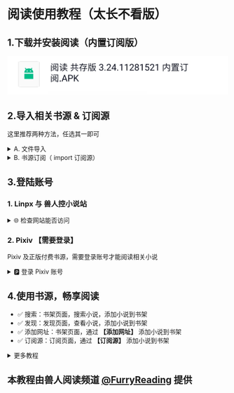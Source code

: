 # 阅读使用教程（太长不看版）
## 1.下载并安装阅读（内置订阅版）
![img](./pic/DownloadLegado.png)


## 2.导入相关书源 & 订阅源
这里推荐两种方法，任选其一即可

<details>
<summary> A. 文件导入 </summary>

### A.文件导入
#### 1.下载书源/订阅源文件
如果你一同下载了书源文件，可以使用本地导入

![img](./pic/DownloadResource.png)


#### 2.使用阅读打开
点击下载完成的书源文件，选择【用其他应用打开】
![img](pic/OpenInQQ.png)

打开方式选择阅读
![img](pic/OpenInLegado.png)


#### 3.导入完成并启用书源/订阅源
![img](./pic/InportBookSourcePixiv.jpg)
</details>


<details>
<summary> B. 书源订阅（ import 订阅源） </summary>

### B.书源订阅（ import 订阅源）
#### 1.打开“书源订阅”
点击 “书源订阅”（ import 订阅源）

![img](./pic/RssSourceImportLogo.png)

点击相应书源/订阅源，导入该源

![img](./pic/RssSourceImportWebpage.png)


#### 2.导入相关资源
点击书源，导入书源

![img](./pic/InportBookSourceLinpx.png)

点击订阅源，导入订阅源

![img](./pic/InportRssSourceBtsrk.png)
</details>


## 3.登陆账号
### 1. Linpx 与 兽人控小说站
<details>
<summary> 🌐 检查网站能否访问 </summary>

订阅 - 点击 Linpx / 兽人控小说站 - 打开网站
- 如果可以直接打开，那么一切大功告成！
  - **多数网络下，Linpx & 兽人控小说站 无需代理即可访问**
  - Linpx & 兽人控小说站 没有账号体系，**无需登录即可使用**，不必做过多的操作

- 如果 **无法直接打开** 则可以：
  - 切换至其他网络（**更换网络运营商、使用流量或 WIFI**）后再尝试
  - 开启代理后再尝试
</details>


### 2. Pixiv 【需要登录】
Pixiv 及正版付费书源，需要登录账号才能阅读相关小说

<details>
<summary> 🅿️ 登录 Pixiv 账号 </summary>

#### 1. 开启代理工具
此处略过，请自行学习，**最好开启【全局代理】**


#### 2. 登录 Pixiv 账号
**我的-书源管理-点击 Pixiv 书源右侧三点菜单-登录**

![img](./pic/PixivLoginIn1.jpg)

**登录你的账号，登录成功后，点击右上角的对勾**

![img](./pic/PixivLoginIn2.jpg)

**如果需要验证码，请更换代理，或过段时间再次尝试**
</details>


## 4.使用书源，畅享阅读
- ✅ 搜索：书架页面，搜索小说，添加小说到书架
- ✅ 发现：发现页面，查看小说，添加小说到书架
- ✅ 添加网址：书架页面，通过 **【添加网址】** 添加小说到书架
- ✅ 订阅源：订阅页面，通过 **【订阅源】** 添加小说到书架


<details>
<summary> 更多教程 </summary>

>> #### 1. [Pixiv 书源的导入与使用](./Pixiv.md)
>> #### 2. [Linpx 书源的导入与使用](./Linpx.md)
>> #### 3. [兽人控小说站 书源的导入与使用](./FurryNovel.md)
> ### 4. [远程书籍](./RemoteBooks.md)
> ### 5. [Webdav 备份](./WebdavBackup.md)
</details>

## 本教程由兽人阅读频道 [@FurryReading](https://t.me/FurryReading) 提供